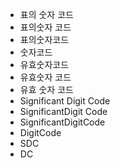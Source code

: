 - 표의 숫자 코드
- 표의숫자 코드
- 표의숫자코드
- 숫자코드
- 유효숫자코드
- 유효숫자 코드
- 유효 숫자 코드
- Significant Digit Code
- SignificantDigit Code
- SignificantDigitCode
- DigitCode
- SDC
- DC